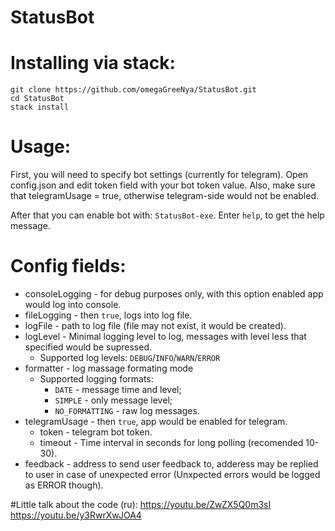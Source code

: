 # StatusBot

# Installing via stack:
```
git clone https://github.com/omegaGreeNya/StatusBot.git
cd StatusBot
stack install
```


# Usage:
First, you will need to specify bot settings (currently for telegram). Open config.json and edit token field with your bot token value. Also, make sure that telegramUsage = true, otherwise telegram-side would not be enabled.

After that you can enable bot with:
`StatusBot-exe`. Enter `help`, to get the help message.


# Config fields:
- consoleLogging - for debug purposes only, with this option enabled app would log into console.
- fileLogging - then `true`, logs into log file.
- logFile - path to log file (file may not exist, it would be created).
- logLevel - Minimal logging level to log, messages with level less that specified would be supressed.
  - Supported log levels:  `DEBUG`/`INFO`/`WARN`/`ERROR`
- formatter - log massage formating mode
  - Supported logging formats:
    - `DATE` - message time and level;
    - `SIMPLE` - only message level;
    - `NO_FORMATTING` - raw log messages.
- telegramUsage - then `true`, app would be enabled for telegram.
  - token - telegram bot token.
  - timeout - Time interval in seconds for long polling (recomended 10-30).
- feedback - address to send user feedback to, adderess may be replied to user in case of unexpected error (Unxpected errors would be logged as ERROR though).

#Little talk about the code (ru):
https://youtu.be/ZwZX5Q0m3sI \
https://youtu.be/y3RwrXwJOA4
